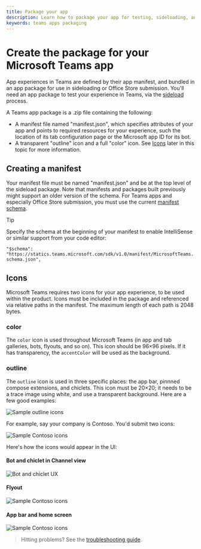 ```yaml
---
title: Package your app
description: Learn how to package your app for testing, sideloading, and publishing in Microsoft Teams
keywords: teams apps packaging
---
```


# Create the package for your Microsoft Teams app

App experiences in Teams are defined by their app manifest, and bundled in an app package for use in sideloading or Office Store submission. You'll need an app package to test your experience in Teams, via the [sideload](~/concepts/apps/apps-sideload) process.

A Teams app package is a .zip file containing the following:

* A manifest file named "manifest.json", which specifies attributes of your app and points to required resources for your experience, such the location of its tab configuration page or the Microsoft app ID for its bot.
* A transparent "outline" icon and a full "color" icon.  See [Icons](#icons) later in this topic for more information.

## Creating a manifest

Your manifest file must be named "manifest.json" and be at the top level of the sideload package. Note that manifests and packages built previously might support an older version of the schema. For Teams apps and especially Office Store submission, you must use the current [manifest schema](~/resources/schema/manifest-schema).

> [!TIP]
> Specify the schema at the beginning of your manifest to enable IntelliSense or similar support from your code editor:
>
> `"$schema": "https://statics.teams.microsoft.com/sdk/v1.0/manifest/MicrosoftTeams.schema.json",`

## Icons

Microsoft Teams requires two icons for your app experience, to be used within the product. Icons must be included in the package and referenced via relative paths in the manifest. The maximum length of each path is 2048 bytes.

### color

The `color` icon is used throughout Microsoft Teams (in app and tab galleries, bots, flyouts, and so on). This icon should be 96&times;96 pixels. If it has transparency, the `accentColor` will be used as the background.

### outline

The `outline` icon is used in three specific places: the app bar, pinnned compose extensions, and chiclets. This icon must be 20&times;20; it needs to be a trace image using white, and use a transparent background. Here are a few good examples:

![Sample outline icons](~/assets/images/icons/sample20x20s.png)

For example, say your company is Contoso. You'd submit two icons:

![Sample Contoso icons](~/assets/images/icons/contosoicons.png)

Here's how the icons would appear in the UI:

#### Bot and chiclet in Channel view

![Bot and chiclet UX](~/assets/images/icons/botandchiclet.png)

#### Flyout

![Sample Contoso icons](~/assets/images/icons/flyout.png)

#### App bar and home screen

![Sample Contoso icons](~/assets/images/icons/appbarhomescreen.png)
 
> Hitting problems? See the [troubleshooting guide](~/troubleshoot/troubleshoot).
